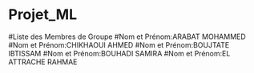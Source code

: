 # Projet_ML
#Liste des Membres de Groupe
#Nom et Prénom:ARABAT MOHAMMED
#Nom et Prénom:CHIKHAOUI AHMED
#Nom et Prénom:BOUJTATE IBTISSAM
#Nom et Prénom:BOUHADI SAMIRA
#Nom et Prénom:EL ATTRACHE RAHMAE





